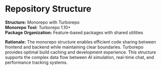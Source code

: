 # Repository Structure

**Structure:** Monorepo with Turborepo  
**Monorepo Tool:** Turborepo 1.10+  
**Package Organization:** Feature-based packages with shared utilities

**Rationale:** The monorepo structure enables efficient code sharing between frontend and backend while maintaining clear boundaries. Turborepo provides optimal build caching and development experience. This structure supports the complex data flow between AI simulation, real-time chat, and performance tracking systems.
